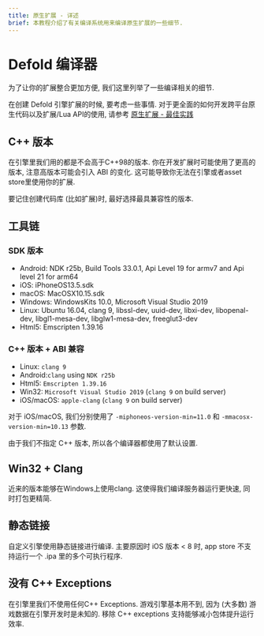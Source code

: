 ```yaml
---
title: 原生扩展 - 详述
brief: 本教程介绍了有关编译系统用来编译原生扩展的一些细节.
---
```


# Defold 编译器

为了让你的扩展整合更加方便, 我们这里列举了一些编译相关的细节.

在创建 Defold 引擎扩展的时候, 要考虑一些事情. 对于更全面的如何开发跨平台原生代码以及扩展/Lua API的使用, 请参考 [原生扩展 - 最佳实践](/manuals/extensions-best-practices)

## C++ 版本

在引擎里我们用的都是不会高于C++98的版本. 你在开发扩展时可能使用了更高的版本, 注意高版本可能会引入 ABI 的变化. 这可能导致你无法在引擎或者asset store里使用你的扩展.

要记住创建代码库 (比如扩展)时, 最好选择最具兼容性的版本.

## 工具链

### SDK 版本

* Android: NDK r25b, Build Tools 33.0.1, Api Level 19 for armv7 and Api level 21 for arm64
* iOS: iPhoneOS13.5.sdk
* macOS: MacOSX10.15.sdk
* Windows: WindowsKits 10.0, Microsoft Visual Studio 2019
* Linux: Ubuntu 16.04, clang 9, libssl-dev, uuid-dev, libxi-dev, libopenal-dev, libgl1-mesa-dev, libglw1-mesa-dev, freeglut3-dev
* Html5: Emscripten 1.39.16

### C++ 版本 + ABI 兼容

* Linux: `clang 9`
* Android:`clang` using `NDK r25b`
* Html5: `Emscripten 1.39.16`
* Win32: `Microsoft Visual Studio 2019` (`clang 9` on build server)
* iOS/macOS: `apple-clang` (`clang 9` on build server)

对于 iOS/macOS, 我们分别使用了 `-miphoneos-version-min=11.0` 和 `-mmacosx-version-min=10.13` 参数.

由于我们不指定 C++ 版本, 所以各个编译器都使用了默认设置.

## Win32 + Clang

近来的版本能够在Windows上使用clang.
这使得我们编译服务器运行更快速, 同时打包更精简.

## 静态链接

自定义引擎使用静态链接进行编译.
主要原因时 iOS 版本 < 8 时, app store 不支持运行一个 .ipa 里的多个可执行程序.

## 没有 C++ Exceptions

在引擎里我们不使用任何C++ Exceptions.
游戏引擎基本用不到, 因为 (大多数) 游戏数据在引擎开发时是未知的.
移除 C++ exceptions 支持能够减小包体提升运行效率.
